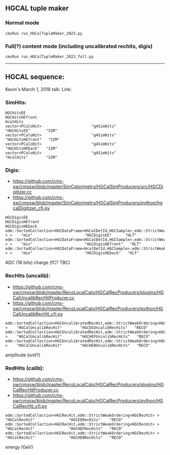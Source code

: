 
## HGCAL tuple maker 

### Normal mode
```
cmsRun run_HGCalTupleMaker_2023.py
```

### Full(?) content mode (including uncalibrated rechits, digis)
```
cmsRun run_HGCalTupleMaker_2023_full.py
```

- - - -

## HGCAL sequence:

Kevin's March 1, 2018 talk:
Link: 

### SimHits:
```
HGCHitsEE
HGCHitsHEfront
HcalHits
vector<PCaloHit>                      "g4SimHits"                 "HGCHitsEE"       "SIM"     
vector<PCaloHit>                      "g4SimHits"                 "HGCHitsHEfront"   "SIM"     
vector<PCaloHit>                      "g4SimHits"                 "HGCHitsHEback"   "SIM"     
vector<PCaloHit>                      "g4SimHits"                 "HcalHits"        "SIM"
```

### Digis:
* https://github.com/cms-sw/cmssw/blob/master/SimCalorimetry/HGCalSimProducers/src/HGCDigitizer.cc
* https://github.com/cms-sw/cmssw/blob/master/SimCalorimetry/HGCalSimProducers/python/hgcalDigitizer_cfi.py
```
HGCDigisEE
HGCDigisHEfront
HGCDigisHEback
edm::SortedCollection<HGCDataFrame<HGCalDetId,HGCSample>,edm::StrictWeakOrdering<HGCDataFrame<HGCalDetId,HGCSample> > >    "mix"                       "HGCDigisEE"      "HLT"     
edm::SortedCollection<HGCDataFrame<HGCalDetId,HGCSample>,edm::StrictWeakOrdering<HGCDataFrame<HGCalDetId,HGCSample> > >    "mix"                       "HGCDigisHEfront"   "HLT"     
edm::SortedCollection<HGCDataFrame<HcalDetId,HGCSample>,edm::StrictWeakOrdering<HGCDataFrame<HcalDetId,HGCSample> > >    "mix"                       "HGCDigisHEback"   "HLT"     
```
ADC (16 bits)
charge (fC? TBC)

### RecHits (uncalib):
* https://github.com/cms-sw/cmssw/blob/master/RecoLocalCalo/HGCalRecProducers/plugins/HGCalUncalibRecHitProducer.cc
* https://github.com/cms-sw/cmssw/blob/master/RecoLocalCalo/HGCalRecProducers/python/HGCalUncalibRecHit_cfi.py
```
edm::SortedCollection<HGCUncalibratedRecHit,edm::StrictWeakOrdering<HGCUncalibratedRecHit> >    "HGCalUncalibRecHit"        "HGCEEUncalibRecHits"   "RECO"    
edm::SortedCollection<HGCUncalibratedRecHit,edm::StrictWeakOrdering<HGCUncalibratedRecHit> >    "HGCalUncalibRecHit"        "HGCHEFUncalibRecHits"   "RECO"    
edm::SortedCollection<HGCUncalibratedRecHit,edm::StrictWeakOrdering<HGCUncalibratedRecHit> >    "HGCalUncalibRecHit"        "HGCHEBUncalibRecHits"   "RECO"    
```
amplitude (unit?)

### RedHits (calib):
* https://github.com/cms-sw/cmssw/blob/master/RecoLocalCalo/HGCalRecProducers/plugins/HGCalRecHitProducer.cc
* https://github.com/cms-sw/cmssw/blob/master/RecoLocalCalo/HGCalRecProducers/python/HGCalRecHit_cfi.py
```
edm::SortedCollection<HGCRecHit,edm::StrictWeakOrdering<HGCRecHit> >    "HGCalRecHit"               "HGCEERecHits"    "RECO"    
edm::SortedCollection<HGCRecHit,edm::StrictWeakOrdering<HGCRecHit> >    "HGCalRecHit"               "HGCHEFRecHits"   "RECO"    
edm::SortedCollection<HGCRecHit,edm::StrictWeakOrdering<HGCRecHit> >    "HGCalRecHit"               "HGCHEBRecHits"   "RECO"    
```
energy (GeV)

